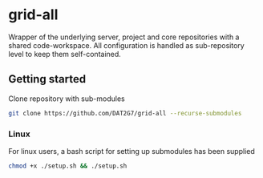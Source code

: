 # grid-all
Wrapper of the underlying server, project and core repositories with a shared code-workspace. All configuration is handled as sub-repository level to keep them self-contained.

## Getting started

Clone repository with sub-modules

```bash
git clone https://github.com/DAT2G7/grid-all --recurse-submodules
```

### Linux

For linux users, a bash script for setting up submodules has been supplied

```bash
chmod +x ./setup.sh && ./setup.sh
```